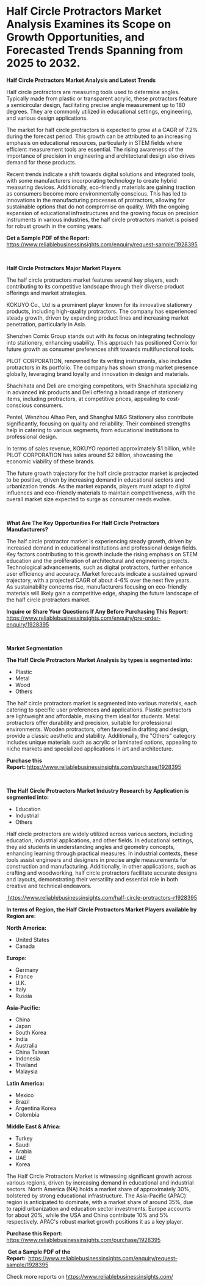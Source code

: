 <p><h1>Half Circle Protractors Market Analysis Examines its Scope on Growth Opportunities, and Forecasted Trends Spanning from 2025 to 2032.</h1></p><p><strong>Half Circle Protractors Market Analysis and Latest Trends</strong></p>
<p><p>Half circle protractors are measuring tools used to determine angles. Typically made from plastic or transparent acrylic, these protractors feature a semicircular design, facilitating precise angle measurement up to 180 degrees. They are commonly utilized in educational settings, engineering, and various design applications.</p><p>The market for half circle protractors is expected to grow at a CAGR of 7.2% during the forecast period. This growth can be attributed to an increasing emphasis on educational resources, particularly in STEM fields where efficient measurement tools are essential. The rising awareness of the importance of precision in engineering and architectural design also drives demand for these products.</p><p>Recent trends indicate a shift towards digital solutions and integrated tools, with some manufacturers incorporating technology to create hybrid measuring devices. Additionally, eco-friendly materials are gaining traction as consumers become more environmentally conscious. This has led to innovations in the manufacturing processes of protractors, allowing for sustainable options that do not compromise on quality. With the ongoing expansion of educational infrastructures and the growing focus on precision instruments in various industries, the half circle protractors market is poised for robust growth in the coming years.</p></p>
<p><strong>Get a Sample PDF of the Report:&nbsp;</strong> <a href="https://www.reliablebusinessinsights.com/enquiry/request-sample/1928395?utm_campaign=2313&utm_medium=2&utm_source=Github&utm_content=ia&utm_term=05042025&utm_id=half-circle-protractors">https://www.reliablebusinessinsights.com/enquiry/request-sample/1928395</a></p>
<p>&nbsp;</p>
<p><strong>Half Circle Protractors Major Market Players</strong></p>
<p><p>The half circle protractors market features several key players, each contributing to its competitive landscape through their diverse product offerings and market strategies. </p><p>KOKUYO Co., Ltd is a prominent player known for its innovative stationery products, including high-quality protractors. The company has experienced steady growth, driven by expanding product lines and increasing market penetration, particularly in Asia. </p><p>Shenzhen Comix Group stands out with its focus on integrating technology into stationery, enhancing usability. This approach has positioned Comix for future growth as consumer preferences shift towards multifunctional tools. </p><p>PILOT CORPORATION, renowned for its writing instruments, also includes protractors in its portfolio. The company has shown strong market presence globally, leveraging brand loyalty and innovation in design and materials. </p><p>Shachihata and Deli are emerging competitors, with Shachihata specializing in advanced ink products and Deli offering a broad range of stationery items, including protractors, at competitive prices, appealing to cost-conscious consumers. </p><p>Pentel, Wenzhou Aihao Pen, and Shanghai M&G Stationery also contribute significantly, focusing on quality and reliability. Their combined strengths help in catering to various segments, from educational institutions to professional design.</p><p>In terms of sales revenue, KOKUYO reported approximately $1 billion, while PILOT CORPORATION has sales around $2 billion, showcasing the economic viability of these brands. </p><p>The future growth trajectory for the half circle protractor market is projected to be positive, driven by increasing demand in educational sectors and urbanization trends. As the market expands, players must adapt to digital influences and eco-friendly materials to maintain competitiveness, with the overall market size expected to surge as consumer needs evolve.</p></p>
<p>&nbsp;</p>
<p><strong>What Are The Key Opportunities For Half Circle Protractors Manufacturers?</strong></p>
<p><p>The half circle protractor market is experiencing steady growth, driven by increased demand in educational institutions and professional design fields. Key factors contributing to this growth include the rising emphasis on STEM education and the proliferation of architectural and engineering projects. Technological advancements, such as digital protractors, further enhance user efficiency and accuracy. Market forecasts indicate a sustained upward trajectory, with a projected CAGR of about 4-6% over the next five years. As sustainability concerns rise, manufacturers focusing on eco-friendly materials will likely gain a competitive edge, shaping the future landscape of the half circle protractors market.</p></p>
<p><strong>Inquire or Share Your Questions If Any Before Purchasing This Report:</strong> <a href="https://www.reliablebusinessinsights.com/enquiry/pre-order-enquiry/1928395?utm_campaign=2313&utm_medium=2&utm_source=Github&utm_content=ia&utm_term=05042025&utm_id=half-circle-protractors">https://www.reliablebusinessinsights.com/enquiry/pre-order-enquiry/1928395</a></p>
<p>&nbsp;</p>
<p><strong>Market Segmentation</strong></p>
<p><strong>The Half Circle Protractors Market Analysis by types is segmented into:</strong></p>
<p><ul><li>Plastic</li><li>Metal</li><li>Wood</li><li>Others</li></ul></p>
<p><p>The half circle protractors market is segmented into various materials, each catering to specific user preferences and applications. Plastic protractors are lightweight and affordable, making them ideal for students. Metal protractors offer durability and precision, suitable for professional environments. Wooden protractors, often favored in drafting and design, provide a classic aesthetic and stability. Additionally, the "Others" category includes unique materials such as acrylic or laminated options, appealing to niche markets and specialized applications in art and architecture.</p></p>
<p><strong>Purchase this Report:&nbsp;</strong><a href="https://www.reliablebusinessinsights.com/purchase/1928395?utm_campaign=2313&utm_medium=2&utm_source=Github&utm_content=ia&utm_term=05042025&utm_id=half-circle-protractors">https://www.reliablebusinessinsights.com/purchase/1928395</a></p>
<p>&nbsp;</p>
<p><strong>The Half Circle Protractors Market Industry Research by Application is segmented into:</strong></p>
<p><ul><li>Education</li><li>Industrial</li><li>Others</li></ul></p>
<p><p>Half circle protractors are widely utilized across various sectors, including education, industrial applications, and other fields. In educational settings, they aid students in understanding angles and geometry concepts, enhancing learning through practical measures. In industrial contexts, these tools assist engineers and designers in precise angle measurements for construction and manufacturing. Additionally, in other applications, such as crafting and woodworking, half circle protractors facilitate accurate designs and layouts, demonstrating their versatility and essential role in both creative and technical endeavors.</p></p>
<p><a href="https://www.reliablebusinessinsights.com/half-circle-protractors-r1928395?utm_campaign=2313&utm_medium=2&utm_source=Github&utm_content=ia&utm_term=05042025&utm_id=half-circle-protractors">&nbsp;https://www.reliablebusinessinsights.com/half-circle-protractors-r1928395</a></p>
<p><strong>In terms of Region, the Half Circle Protractors Market Players available by Region are:</strong></p>
<p>
    <p> <strong> North America: </strong>
        <ul>
            <li>United States</li>
            <li>Canada</li>
        </ul>
        </p> 
    <p> <strong> Europe: </strong>
        <ul>
            <li>Germany</li>
            <li>France</li>
            <li>U.K.</li>
            <li>Italy</li>
            <li>Russia</li>
        </ul>
        </p> 
    <p> <strong> Asia-Pacific: </strong>
        <ul>
            <li>China</li>
            <li>Japan</li>
            <li>South Korea</li>
            <li>India</li>
            <li>Australia</li>
            <li>China Taiwan</li>
            <li>Indonesia</li>
            <li>Thailand</li>
            <li>Malaysia</li>
        </ul>
        </p> 
    <p> <strong> Latin America: </strong>
        <ul>
            <li>Mexico</li>
            <li>Brazil</li>
            <li>Argentina Korea</li>
            <li>Colombia</li>
        </ul>
        </p> 
    <p> <strong> Middle East & Africa: </strong>
        <ul>
            <li>Turkey</li>
            <li>Saudi</li>
            <li>Arabia</li>
            <li>UAE</li>
            <li>Korea</li>
        </ul>
    </p>
    </p>
<p><p>The Half Circle Protractors Market is witnessing significant growth across various regions, driven by increasing demand in educational and industrial sectors. North America (NA) holds a market share of approximately 30%, bolstered by strong educational infrastructure. The Asia-Pacific (APAC) region is anticipated to dominate, with a market share of around 35%, due to rapid urbanization and education sector investments. Europe accounts for about 20%, while the USA and China contribute 10% and 5% respectively. APAC's robust market growth positions it as a key player.</p></p>
<p><strong>Purchase this Report: </strong><a href="https://www.reliablebusinessinsights.com/purchase/1928395?utm_campaign=2313&utm_medium=2&utm_source=Github&utm_content=ia&utm_term=05042025&utm_id=half-circle-protractors">https://www.reliablebusinessinsights.com/purchase/1928395</a></p>
<p>&nbsp;<strong>Get a Sample PDF of the Report:&nbsp;&nbsp;</strong><a href="https://www.reliablebusinessinsights.com/enquiry/request-sample/1928395?utm_campaign=2313&utm_medium=2&utm_source=Github&utm_content=ia&utm_term=05042025&utm_id=half-circle-protractors">https://www.reliablebusinessinsights.com/enquiry/request-sample/1928395</a></p>
<p><strong></strong></p>
<p>Check more reports on <a href="https://www.reliablebusinessinsights.com/?utm_campaign=2313&utm_medium=2&utm_source=Github&utm_content=ia&utm_term=05042025&utm_id=half-circle-protractors">https://www.reliablebusinessinsights.com/</a></p>